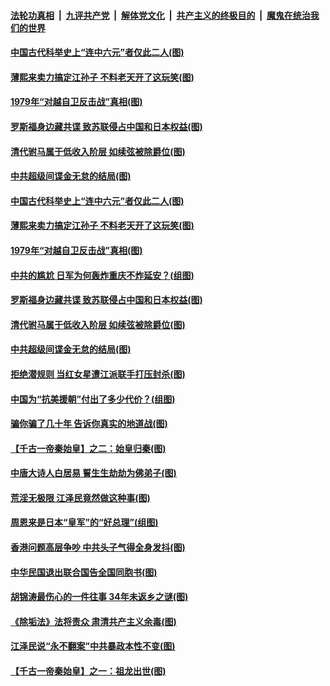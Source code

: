 ####  [法轮功真相](../../../../basic/blob/master/README.md?t=08110603) &nbsp;|&nbsp; [九评共产党](../../../../9ping.md/blob/master/README.md?t=08110603) &nbsp;|&nbsp; [解体党文化](../../../../jtdwh.md/blob/master/README.md?t=08110603)  &nbsp;|&nbsp; [共产主义的终极目的](../../../../gczydzjmd.md/blob/master/README.md?t=08110603) &nbsp;|&nbsp; [魔鬼在统治我们的世界](../../../../mgztzwmdsj.md/blob/master/README.md?t=08110603) 

#### [中国古代科举史上“连中六元”者仅此二人(图)](../pages/p6/939835.md?t=08110603) 

#### [薄熙来卖力搞定江孙子 不料老天开了这玩笑(图)](../pages/p6/941657.md?t=08110603) 

#### [1979年“对越自卫反击战”真相(图)](../pages/p6/942454.md?t=08110603) 

#### [罗斯福身边藏共谍 致苏联侵占中国和日本权益(图)](../pages/p6/941677.md?t=08110603) 

#### [清代驸马属于低收入阶层 如续弦被除爵位(图)](../pages/p6/941989.md?t=08110603) 

#### [中共超级间谍金无怠的结局(图)](../pages/p6/942032.md?t=08110603) 

#### [中国古代科举史上“连中六元”者仅此二人(图)](../pages/p6/939835.md?t=08110603) 

#### [薄熙来卖力搞定江孙子 不料老天开了这玩笑(图)](../pages/p6/941657.md?t=08110603) 

#### [1979年“对越自卫反击战”真相(图)](../pages/p6/942454.md?t=08110603) 

#### [中共的尴尬 日军为何轰炸重庆不炸延安？(组图)](../pages/p6/941567.md?t=08110603) 

#### [罗斯福身边藏共谍 致苏联侵占中国和日本权益(图)](../pages/p6/941677.md?t=08110603) 

#### [清代驸马属于低收入阶层 如续弦被除爵位(图)](../pages/p6/941989.md?t=08110603) 

#### [中共超级间谍金无怠的结局(图)](../pages/p6/942032.md?t=08110603) 

#### [拒绝潜规则 当红女星遭江派联手打压封杀(图)](../pages/p6/941649.md?t=08110603) 

#### [中国为“抗美援朝”付出了多少代价？(组图)](../pages/p6/941566.md?t=08110603) 

#### [骗你骗了几十年 告诉你真实的地道战(图)](../pages/p6/941658.md?t=08110603) 

#### [【千古一帝秦始皇】之二：始皇归秦(图)](../pages/p6/941409.md?t=08110603) 

#### [中唐大诗人白居易 誓生生劫劫为佛弟子(图)](../pages/p6/940978.md?t=08110603) 

#### [荒淫无极限 江泽民竟然做这种事(图)](../pages/p6/941644.md?t=08110603) 

#### [周恩来是日本“皇军”的“好总理”(组图)](../pages/p6/941267.md?t=08110603) 

#### [香港问题高层争吵 中共头子气得全身发抖(图)](../pages/p6/937974.md?t=08110603) 

#### [中华民国退出联合国告全国同胞书(图)](../pages/p6/941721.md?t=08110603) 

#### [胡锦涛最伤心的一件往事 34年未返乡之谜(图)](../pages/p6/941641.md?t=08110603) 

#### [《除垢法》法将责众 肃清共产主义余毒(图)](../pages/p6/940506.md?t=08110603) 

#### [江泽民说“永不翻案”中共暴政本性不变(图)](../pages/p6/940129.md?t=08110603) 

#### [【千古一帝秦始皇】之一：祖龙出世(图)](../pages/p6/941408.md?t=08110603) 

